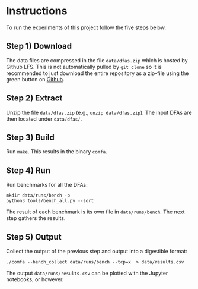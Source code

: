 # Instructions

To run the experiments of this project follow the five steps below.

## Step 1) Download

The data files are compressed in the file `data/dfas.zip` which is hosted by Github LFS.
This is not automatically pulled by `git clone` so it is recommended to just download the entire repository as a zip-file using the green button on [Github](https://github.com/MaxRishoj/fcomp-dfa).

## Step 2) Extract

Unzip the file `data/dfas.zip` (e.g., `unzip data/dfas.zip`).
The input DFAs are then located under `data/dfas/`. 

## Step 3) Build

Run `make`.
This results in the binary `comfa`.

## Step 4) Run

Run benchmarks for all the DFAs:
``` shell
mkdir data/runs/bench -p
python3 tools/bench_all.py --sort
```
The result of each benchmark is its own file in `data/runs/bench`.
The next step gathers the results.

## Step 5) Output

Collect the output of the previous step and output into a digestible format:
``` shell
./comfa --bench_collect data/runs/bench --tcp=x  > data/results.csv
```
The output `data/runs/results.csv` can be plotted with the Jupyter notebooks, or however.
